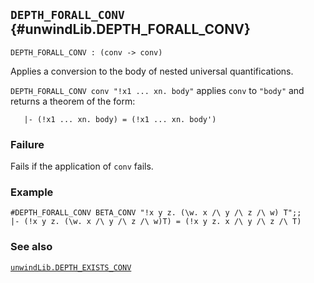 ## `DEPTH_FORALL_CONV` {#unwindLib.DEPTH_FORALL_CONV}


```
DEPTH_FORALL_CONV : (conv -> conv)
```



Applies a conversion to the body of nested universal quantifications.


`DEPTH_FORALL_CONV conv "!x1 ... xn. body"` applies `conv` to `"body"` and
returns a theorem of the form:
    
       |- (!x1 ... xn. body) = (!x1 ... xn. body')
    

### Failure

Fails if the application of `conv` fails.

### Example

    
    #DEPTH_FORALL_CONV BETA_CONV "!x y z. (\w. x /\ y /\ z /\ w) T";;
    |- (!x y z. (\w. x /\ y /\ z /\ w)T) = (!x y z. x /\ y /\ z /\ T)
    

### See also

[`unwindLib.DEPTH_EXISTS_CONV`](#unwindLib.DEPTH_EXISTS_CONV)

